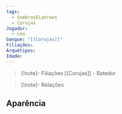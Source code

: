 ```yaml
---
tags:
  - SombrasELadroes
  - Corujas
Jogador:
  - Leo
Gangue: "[[Corujas]]"
Filiações: 
Arquétipos: 
Idade:
---
```

> [!note]- Filiações
> [[Corujas]] - Batedor

>[!note]- Relações

## Aparência